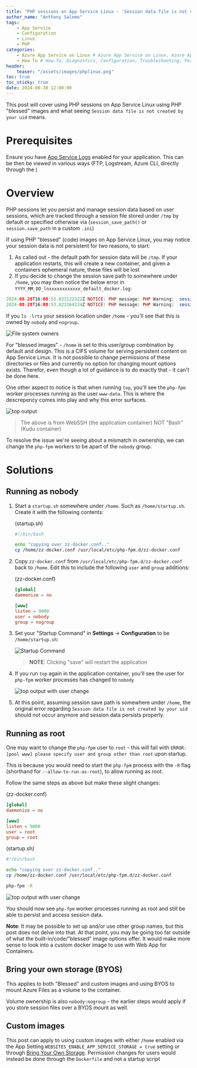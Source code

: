 ```yaml
---
title: "PHP sessions on App Service Linux - 'Session data file is not created by your uid'"
author_name: "Anthony Salemo"
tags:
    - App Service
    - Configuration
    - Linux
    - PHP
categories:
    - Azure App Service on Linux # Azure App Service on Linux, Azure App Service on Windows,  
    - How To # How-To, Diagnostics, Configuration, Troubleshooting, Performance
header:
    teaser: "/assets/images/phplinux.png"
toc: true
toc_sticky: true
date: 2024-08-30 12:00:00
---
```


This post will cover using PHP sessions on App Service Linux using PHP "blessed" images and what seeing `Session data file is not created by your uid` means.

# Prerequisites
Ensure you have [App Service Logs](https://learn.microsoft.com/en-us/azure/app-service/troubleshoot-diagnostic-logs#enable-application-logging-linuxcontainer) enabled for your application. This can be then be viewed in various ways (FTP, Logstream, Azure CLI, directly through the )

# Overview
PHP sessions let you persist and manage session data based on user sessions, which are tracked through a session file stored under `/tmp` by default or specified otherwise via (`session_save_path()` or `session.save_path` in a custom `.ini`)

If using PHP "blessed" (code) images on App Service Linux, you may notice your session data is not persistent for two reasons, to start:
1. As called out - the default path for session data will be `/tmp`. If your application restarts, this will create a new container, and given a containers ephemeral nature, these files will be lost
2. If you decide to change the session save path to somewhere under `/home`, you may then notice the below error in `YYYY_MM_DD_lnxxxxxxxxxxxx_default_docker.log`:

```php
2024-08-28T16:08:53.823122322Z NOTICE: PHP message: PHP Warning:  session_start(): Session data file is not created by your uid in /home/site/wwwroot/index.php on line 5
2024-08-28T16:08:53.823164224Z NOTICE: PHP message: PHP Warning:  session_start(): Failed to read session data: files (path: /home/site/sessions) in /home/site/wwwroot/index.php on line 5
```

If you `ls -lrta` your session location under `/home` - you'll see that this is owned by `nobody` and `nogroup`. 

![File system owners](/media/2024/08/php-session-1.png)

For "blessed images" - `/home` is set to this user/group combination by default and design. This is a CIFS volume for serving persistent content on App Service Linux. It is not possible to change permissions of these directories or files and currently no option for changing mount options exists. Therefor, even though a lot of guidance is to do exactly that - it can't be done here.

One other aspect to notice is that when running `top`, you'll see the `php-fpm` worker processes running as the user `www-data`. This is where the descrepency comes into play and why this error surfaces.

![top output](/media/2024/08/php-session-2.png)

> The above is from WebSSH (the application container) NOT "Bash" (Kudu container)

To resolve the issue we're seeing about a mismatch in ownership, we can change the `php-fpm` workers to be apart of the `nobody` group.

# Solutions
## Running as nobody

1. Start a `startup.sh` somewhere under `/home`. Such as `/home/startup.sh`. Create it with the following contents:

    (startup.sh)

    ```bash
    #!/bin/bash

    echo "copying over zz-docker.conf.."
    cp /home/zz-docker.conf /usr/local/etc/php-fpm.d/zz-docker.conf
    ```

2. Copy `zz-docker.conf` from `/usr/local/etc/php-fpm.d/zz-docker.conf` back to `/home`. Edit this to include the following `user` and `group` additions:

    (zz-docker.conf)

    ```conf
    [global]
    daemonize = no

    [www]
    listen = 9000
    user = nobody
    group = nogroup
    ```

3. Set your "Startup Command" in **Settings** -> **Configuration** to be `/home/startup.sh`:

    ![Startup Command](/media/2024/08/php-session-3.png)

    > **NOTE**: Clicking "save" will restart the application

4. If you run `top` again in the application container, you'll see the user for `php-fpm` worker processes has changed to `nobody`

    ![top output with user change](/media/2024/08/php-session-4.png)

5. At this point, assuming session save path is somewhere under `/home`, the original error regarding `Session data file is not created by your uid` should not occur anymore and session data persists properly.

## Running as root
One may want to change the `php-fpm` user to `root` - this will fail with `ERROR: [pool www] please specify user and group other than root` upon startup.

This is because you would need to start the `php-fpm` process with the `-R` flag (shorthand for `--allow-to-run-as-root`), to allow running as root.

Follow the same steps as above but make these slight changes:

(zz-docker.conf)

```conf
[global]
daemonize = no

[www]
listen = 9000
user = root
group = root
```
(startup.sh)

```bash
#!/bin/bash

echo "copying over zz-docker.conf.."
cp /home/zz-docker.conf /usr/local/etc/php-fpm.d/zz-docker.conf

php-fpm -R
```

![top output with user change](/media/2024/08/php-session-5.png)

You should now see `php-fpm` worker processes running as root and still be able to persist and access session data.

**Note**: It may be possible to set up and/or use other group names, but this post does not delve into that. At that point, you may be going too far outside of what the built-in/code/"blessed" image options offer. It would make more sense to look into a custom docker image to use with Web App for Containers.

## Bring your own storage (BYOS)
This applies to both "Blessed" and custom images and using BYOS to mount Azure Files as a volume to the container.

Volume ownership is also `nobody:nogroup` - the earlier steps would apply if you store session files over a BYOS mount as well.



## Custom images
This post can apply to using custom images with either `/home` enabled via the App Setting `WEBSITES_ENABLE_APP_SERVICE_STORAGE = true` setting or through [Bring Your Own Storage](https://learn.microsoft.com/en-us/azure/app-service/configure-connect-to-azure-storage?tabs=basic%2Cportal&pivots=container-linux). Permission changes for users would instead be done through the `Dockerfile` and not a startup script



